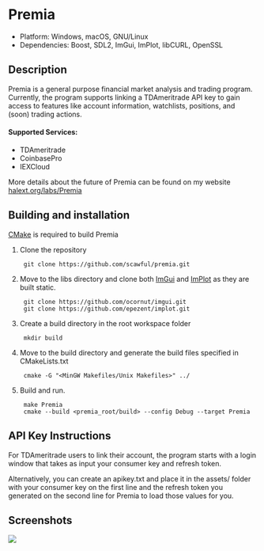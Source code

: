 # Premia

- Platform: Windows, macOS, GNU/Linux
- Dependencies: Boost, SDL2, ImGui, ImPlot, libCURL, OpenSSL

## Description
Premia is a general purpose financial market analysis and trading program. Currently, the program supports linking a TDAmeritrade API key to gain access to features like account information, watchlists, positions, and (soon) trading actions. 

#### Supported Services: 
- TDAmeritrade
- CoinbasePro
- IEXCloud 

More details about the future of Premia can be found on my website [halext.org/labs/Premia](https://halext.org/labs/Premia/)

Building and installation
-------------------------
[CMake](http://www.cmake.org "CMake") is required to build Premia 

1. Clone the repository

        git clone https://github.com/scawful/premia.git
 
2. Move to the libs directory and clone both [ImGui](https://github.com/ocornut/imgui) and [ImPlot](https://github.com/epezent/implot) as they are built static.

        git clone https://github.com/ocornut/imgui.git
        git clone https://github.com/epezent/implot.git

3. Create a build directory in the root workspace folder

        mkdir build
      
4. Move to the build directory and generate the build files specified in CMakeLists.txt

        cmake -G "<MinGW Makefiles/Unix Makefiles>" ../

5. Build and run.

        make Premia
        cmake --build <premia_root/build> --config Debug --target Premia

API Key Instructions
----------

For TDAmeritrade users to link their account, the program starts with a login window that takes as input your consumer key and refresh token.

Alternatively, you can create an apikey.txt and place it in the assets/ folder with your consumer key on the first line and the refresh token you generated on the second line for Premia to load those values for you. 

Screenshots
--------
![](https://i.ibb.co/99SsWWb/Screen-Shot-2022-03-06-at-3-46-48-PM.png)
<!-- ![](https://i.ibb.co/X8cSy1T/C15-E0-A46-8357-4-D8-A-BD9-F-15-CDA776-AAF1.png)
![](https://i.ibb.co/NjdT3GS/49-C38803-E56-D-4648-9-F9-F-704-E661-C0-D7-C.png)
![](https://i.ibb.co/JHD6MFK/Screen-Shot-2022-01-09-at-9-52-33-AM.png) -->
